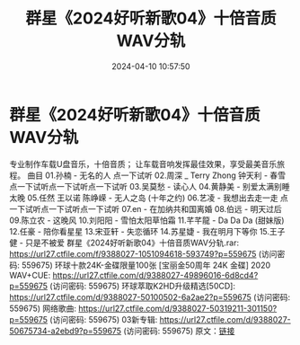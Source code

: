 ﻿---
title: 群星《2024好听新歌04》十倍音质WAV分轨
date: 2024-04-10 10:57:50
categories: WAV车载音乐、镜像
tags: 华语中文
---
# 群星《2024好听新歌04》十倍音质WAV分轨

专业制作车载U盘音乐，十倍音质；
让车载音响发挥最佳效果，享受最美音乐旅程。
曲目
01.孙楠 - 无名的人
点一下试听
02.周深 _ Terry Zhong 钟天利 - 春雪
点一下试听点一下试听点一下试听
03.吴莫愁 - 读心人
04.黄静美 - 别爱太满别睡太晚
05.任然 王以诺 陈峥嵘 - 无人之岛 (十年之约)
06.艺凌 - 我想出去走一走
点一下试听点一下试听点一下试听
07.en - 在加纳共和国离婚
08.伯远 - 明天过后
09.陈立农 - 这晚风
10.刘阳阳 - 雪怕太阳草怕霜
11.芊芊龍 - Da Da Da (甜妹版)
12.任豪 - 陪你看星星
13.宋亚轩 - 失恋循环
14.苏星婕 - 我在明月下等你
15.王子健 - 只是不被爱
群星《2024好听新歌04》十倍音质WAV分轨.rar: https://url27.ctfile.com/f/9388027-1051094618-593749?p=559675
(访问密码: 559675)
环球十款24K-金碟限量100张 [宝丽金50周年 24K 金碟] 2020 WAV+CUE: https://url27.ctfile.com/d/9388027-49896016-6d8cd4?p=559675
(访问密码: 559675)
环球萃取K2HD升级精选[50CD]: https://url27.ctfile.com/d/9388027-50100502-6a2ae2?p=559675
(访问密码: 559675)
网络歌曲: https://url27.ctfile.com/d/9388027-50319211-301150?p=559675
(访问密码: 559675)
03新专辑: https://url27.ctfile.com/d/9388027-50675734-a2ebd9?p=559675
(访问密码: 559675)
原文：[链接](https://blog.sina.com.cn/s/blog_1647c7e7601031537.html)